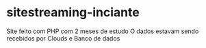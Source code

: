 # sitestreaming-inciante
Site feito com PHP com 2 meses de estudo
O dados estavam sendo recebidos por Clouds e Banco de dados 

